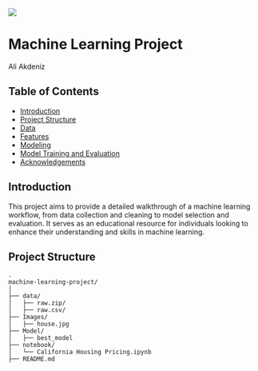 <img src="Images/houses.jpg">


# Machine Learning Project
Ali Akdeniz
## Table of Contents
- [Introduction](#Introduction)
- [Project Structure](#project-structure)
- [Data](#Data)
- [Features](#Features)
- [Modeling](#Modeling)
- [Model Training and Evaluation](#model-training-and-evaluation)
- [Acknowledgements](#Acknowledgements)


## Introduction
This project aims to provide a detailed walkthrough of a machine learning workflow, from data collection and cleaning to model selection and evaluation. It serves as an educational resource for individuals looking to enhance their understanding and skills in machine learning.
## Project Structure
```
.
machine-learning-project/
│
├── data/
│   ├── raw.zip/
│   ├── raw.csv/
├── Images/
│   ├── house.jpg
├── Model/
│   ├── best_model
├── notebook/
│   └── California Housing Pricing.ipynb
├── README.md


```


